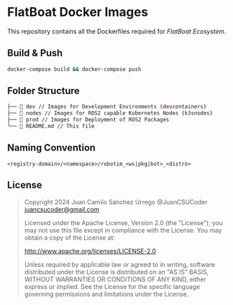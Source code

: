 # FlatBoat Docker Images

This repository contains all the Dockerfiles required for *FlatBoat Ecosystem*.

## Build & Push

```bash
docker-compose build && docker-compose push
```

## Folder Structure

```bash
├──  dev // Images for Development Environments (devcontainers)
├──  nodes // Images for ROS2 capable Kubernetes Nodes (k3snodes)
├──  prod // Images for Deployment of ROS2 Packages
└──  README.md // This file
```

## Naming Convention

```syntax
<registry-domain>/<namespace>/robotim_<ws|pkg|bot>_<distro>
```

## License

> Copyright 2024 Juan Camilo Sánchez Urrego @JuanCSUCoder <juancsucoder@gmail.com>
>
> Licensed under the Apache License, Version 2.0 (the "License");
> you may not use this file except in compliance with the License.
> You may obtain a copy of the License at:
>
> <http://www.apache.org/licenses/LICENSE-2.0>
>
> Unless required by applicable law or agreed to in writing, software
> distributed under the License is distributed on an "AS IS" BASIS,
> WITHOUT WARRANTIES OR CONDITIONS OF ANY KIND, either express or implied.
> See the License for the specific language governing permissions and
> limitations under the License.
